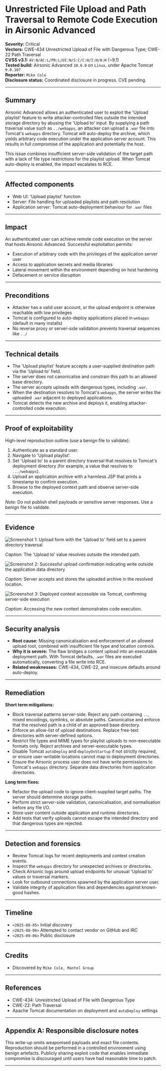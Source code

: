 # Unrestricted File Upload and Path Traversal to Remote Code Execution in Airsonic Advanced

**Severity:** Critical  
**Vectors:** CWE-434 Unrestricted Upload of File with Dangerous Type; CWE-22 Path Traversal  
**CVSS v3.1:** `AV:N/AC:L/PR:L/UI:N/S:C/C:H/I:H/A:H` (~9.1)  
**Tested build:** Airsonic Advanced `10.6.0` on `Linux`, under Apache Tomcat `9.0.107`  
**Reporter:** `Mike Cole`  
**Disclosure status:** Coordinated disclosure in progress. CVE pending.

---

## Summary

Airsonic Advanced allows an authenticated user to exploit the 'Upload playlist' feature to write attacker-controlled files outside the intended storage directory by abusing the 'Upload to' input. By supplying a path traversal value such as `../webapps`, an attacker can upload a `.war` file into Tomcat's `webapps` directory. Tomcat will auto-deploy the archive, which yields arbitrary code execution under the application server account. This results in full compromise of the application and potentially the host.

This issue combines insufficient server-side validation of the target path with a lack of file type restrictions for the playlist upload. When Tomcat auto-deploy is enabled, the impact escalates to RCE.

---

## Affected components

- Web UI: 'Upload playlist' function  
- Server: File handling for uploaded playlists and path resolution  
- Application server: Tomcat auto-deployment behaviour for `.war` files

---

## Impact

An authenticated user can achieve remote code execution on the server that hosts Airsonic Advanced. Successful exploitation permits:

- Execution of arbitrary code with the privileges of the application server user  
- Access to application secrets and media libraries  
- Lateral movement within the environment depending on host hardening  
- Defacement or service disruption

---

## Preconditions

- Attacker has a valid user account, or the upload endpoint is otherwise reachable with low privileges  
- Tomcat is configured to auto-deploy applications placed in `webapps` (default in many installs)  
- No reverse proxy or server-side validation prevents traversal sequences like `../`

---

## Technical details

- The 'Upload playlist' feature accepts a user-supplied destination path via the 'Upload to' field.  
- The server does not canonicalise and constrain this path to an allowed base directory.  
- The server accepts uploads with dangerous types, including `.war`.  
- When the destination resolves to Tomcat's `webapps`, the server writes the uploaded `.war` adjacent to deployed applications.  
- Tomcat detects the new archive and deploys it, enabling attacker-controlled code execution.

---

## Proof of exploitability

High-level reproduction outline (use a benign file to validate):

1. Authenticate as a standard user.  
2. Navigate to 'Upload playlist'.  
3. Set 'Upload to' to a parent directory traversal that resolves to Tomcat's deployment directory (for example, a value that resolves to `.../webapps`).  
4. Upload an application archive with a harmless JSP that prints a timestamp to confirm execution.  
5. Browse to the deployed context path and observe server-side execution.

*Note:* Do not publish shell payloads or sensitive server responses. Use a benign file to validate.

---

## Evidence

![Screenshot 1: Upload form with the 'Upload to' field set to a parent directory traversal](./1.png)

*Caption:* The 'Upload to' value resolves outside the intended path.

![Screenshot 2: Successful upload confirmation indicating write outside the application data directory](./2.png)

*Caption:* Server accepts and stores the uploaded archive in the resolved location.

![Screenshot 3: Deployed context accessible via Tomcat, confirming server-side execution](./3.png)

*Caption:* Accessing the new context demonstrates code execution.

---

## Security analysis

- **Root cause:** Missing canonicalisation and enforcement of an allowed upload root, combined with insufficient file type and location controls.  
- **Why it is severe:** The flaw bridges a content upload into an executable deployment path. With Tomcat defaults, `.war` files are executed automatically, converting a file write into RCE.  
- **Related weaknesses:** CWE-434, CWE-22, and insecure defaults around auto-deploy.

---

## Remediation

**Short term mitigations:**

- Block traversal patterns server-side. Reject any path containing `..`, mixed encodings, symlinks, or absolute paths. Canonicalise and enforce that the resolved path is a child of an approved base directory.  
- Enforce an allow-list of upload destinations. Replace free-text directories with server-defined options.  
- Restrict file types and MIME types for playlist uploads to non-executable formats only. Reject archives and server-executable types.  
- Disable Tomcat `autoDeploy` and `deployOnStartup` if not strictly required, or ensure user-writable locations cannot map to deployment directories.  
- Ensure the Airsonic process user does not have write permissions to Tomcat's `webapps` directory. Separate data directories from application directories.

**Long term fixes:**

- Refactor the upload code to ignore client-supplied target paths. The server should determine storage paths.  
- Perform strict server-side validation, canonicalisation, and normalisation before any file I/O.  
- Store user content outside application and runtime directories.  
- Add tests that verify uploads cannot escape the intended directory and that dangerous types are rejected.

---

## Detection and forensics

- Review Tomcat logs for recent deployments and context creation events.  
- Inspect the `webapps` directory for unexpected archives or directories.  
- Check Airsonic logs around upload endpoints for unusual 'Upload to' values or traversal markers.  
- Look for outbound connections spawned by the application server user.  
- Validate integrity of application files and dependencies against known-good hashes.

---

## Timeline

- `<2025-08-05>` Initial discovery  
- `<2025-08-06>` Attempted to contact vendor on GitHub and IRC
- `<2025-09-06>` Public disclosure

---

## Credits

- Discovered by `Mike Cole, Mantel Group`

---

## References

- CWE-434: Unrestricted Upload of File with Dangerous Type  
- CWE-22: Path Traversal  
- Apache Tomcat documentation on deployment and `autoDeploy` settings

---

## Appendix A: Responsible disclosure notes

This write-up omits weaponised payloads and exact file contents. Reproduction should be performed in a controlled environment using benign artefacts. Publicly sharing exploit code that enables immediate compromise is discouraged until users have had reasonable time to patch.

---
